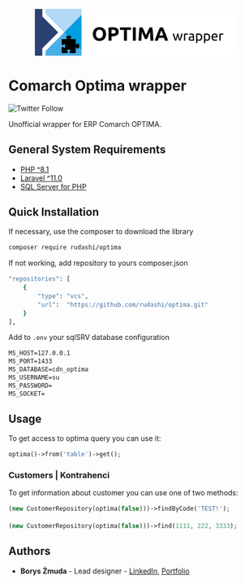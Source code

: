 <p align="center"><img src="./art/logo-mock.svg" width="400" alt=""></p>

Comarch Optima wrapper
================

![Twitter Follow](https://img.shields.io/twitter/follow/rudashi?style=social)

Unofficial wrapper for ERP Comarch OPTIMA.

## General System Requirements

- [PHP ^8.1](http://php.net/)
- [Laravel ^11.0](https://github.com/laravel/framework)
- [SQL Server for PHP](https://docs.microsoft.com/en-us/sql/connect/php/overview-of-the-php-sql-driver?view=sql-server-ver15)

## Quick Installation

If necessary, use the composer to download the library

```bash
composer require rudashi/optima
```

If not working, add repository to yours composer.json

```bash
"repositories": [
    {
        "type": "vcs",
        "url":  "https://github.com/rudashi/optima.git"
    }
],
```

Add  to `.env` your sqlSRV database configuration

```dotenv
MS_HOST=127.0.0.1
MS_PORT=1433
MS_DATABASE=cdn_optima
MS_USERNAME=su
MS_PASSWORD=
MS_SOCKET=
```

## Usage

To get access to optima query you can use it:
```php
optima()->from('table')->get();
```

### Customers | Kontrahenci
To get information about customer you can use one of two methods:
```php
(new CustomerRepository(optima(false)))->findByCode('TEST!');

(new CustomerRepository(optima(false)))->find(1111, 222, 3333);
```

## Authors

* **Borys Żmuda** - Lead designer - [LinkedIn](https://www.linkedin.com/in/boryszmuda/), [Portfolio](https://rudashi.github.io/)
